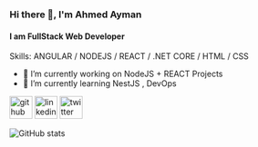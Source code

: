 ### Hi there 👋, I'm Ahmed Ayman
#### I am FullStack Web Developer

Skills: ANGULAR / NODEJS / REACT / .NET CORE / HTML / CSS

- 🔭 I’m currently working on NodeJS + REACT Projects 
- 🌱 I’m currently learning NestJS , DevOps 


[<img src='https://cdn.jsdelivr.net/npm/simple-icons@3.0.1/icons/github.svg' alt='github' height='40'>](https://github.com/AhmedAyman0)  [<img src='https://cdn.jsdelivr.net/npm/simple-icons@3.0.1/icons/linkedin.svg' alt='linkedin' height='40'>](https://www.linkedin.com/in/ahmed-elkemary//)  [<img src='https://cdn.jsdelivr.net/npm/simple-icons@3.0.1/icons/twitter.svg' alt='twitter' height='40'>](https://twitter.com/@ahmed96ayman)  

![GitHub stats](https://github-readme-stats.vercel.app/api?username=AhmedAyman0&show_icons=true)  



<!--
**AhmedAyman0/AhmedAyman0** is a ✨ _special_ ✨ repository because its `README.md` (this file) appears on your GitHub profile.

Here are some ideas to get you started:

- 🔭 I’m currently working on ...
- 🌱 I’m currently learning ...
- 👯 I’m looking to collaborate on ...
- 🤔 I’m looking for help with ...
- 💬 Ask me about ...
- 📫 How to reach me: ...
- 😄 Pronouns: ...
- ⚡ Fun fact: ...
-->
